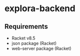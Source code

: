 # explora-backend
## Requirements
- Racket v8.5
- json package (Racket)
- web-server package (Racket)

